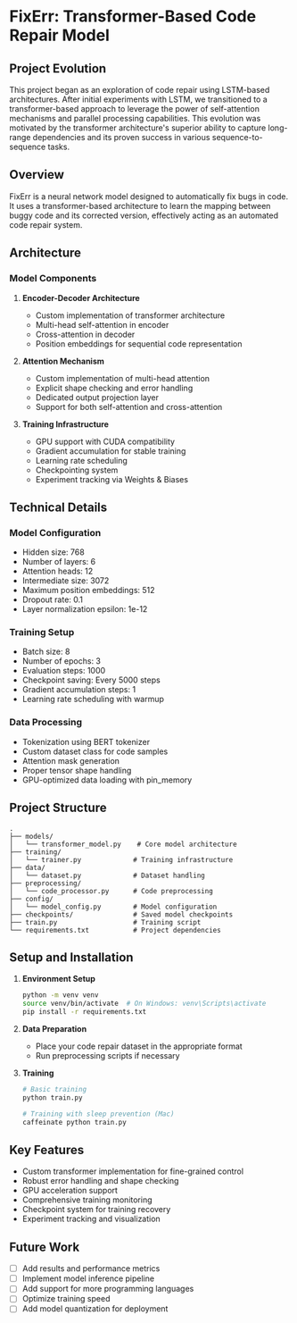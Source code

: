# FixErr: Transformer-Based Code Repair Model

## Project Evolution
This project began as an exploration of code repair using LSTM-based architectures. After initial experiments with LSTM, we transitioned to a transformer-based approach to leverage the power of self-attention mechanisms and parallel processing capabilities. This evolution was motivated by the transformer architecture's superior ability to capture long-range dependencies and its proven success in various sequence-to-sequence tasks.

## Overview
FixErr is a neural network model designed to automatically fix bugs in code. It uses a transformer-based architecture to learn the mapping between buggy code and its corrected version, effectively acting as an automated code repair system.

## Architecture

### Model Components
1. **Encoder-Decoder Architecture**
   - Custom implementation of transformer architecture
   - Multi-head self-attention in encoder
   - Cross-attention in decoder
   - Position embeddings for sequential code representation

2. **Attention Mechanism**
   - Custom implementation of multi-head attention
   - Explicit shape checking and error handling
   - Dedicated output projection layer
   - Support for both self-attention and cross-attention

3. **Training Infrastructure**
   - GPU support with CUDA compatibility
   - Gradient accumulation for stable training
   - Learning rate scheduling
   - Checkpointing system
   - Experiment tracking via Weights & Biases

## Technical Details

### Model Configuration
- Hidden size: 768
- Number of layers: 6
- Attention heads: 12
- Intermediate size: 3072
- Maximum position embeddings: 512
- Dropout rate: 0.1
- Layer normalization epsilon: 1e-12

### Training Setup
- Batch size: 8
- Number of epochs: 3
- Evaluation steps: 1000
- Checkpoint saving: Every 5000 steps
- Gradient accumulation steps: 1
- Learning rate scheduling with warmup

### Data Processing
- Tokenization using BERT tokenizer
- Custom dataset class for code samples
- Attention mask generation
- Proper tensor shape handling
- GPU-optimized data loading with pin_memory

## Project Structure
```
.
├── models/
│   └── transformer_model.py    # Core model architecture
├── training/
│   └── trainer.py             # Training infrastructure
├── data/
│   └── dataset.py             # Dataset handling
├── preprocessing/
│   └── code_processor.py      # Code preprocessing
├── config/
│   └── model_config.py        # Model configuration
├── checkpoints/               # Saved model checkpoints
├── train.py                   # Training script
└── requirements.txt           # Project dependencies
```

## Setup and Installation

1. **Environment Setup**
   ```bash
   python -m venv venv
   source venv/bin/activate  # On Windows: venv\Scripts\activate
   pip install -r requirements.txt
   ```

2. **Data Preparation**
   - Place your code repair dataset in the appropriate format
   - Run preprocessing scripts if necessary

3. **Training**
   ```bash
   # Basic training
   python train.py

   # Training with sleep prevention (Mac)
   caffeinate python train.py
   ```

## Key Features
- Custom transformer implementation for fine-grained control
- Robust error handling and shape checking
- GPU acceleration support
- Comprehensive training monitoring
- Checkpoint system for training recovery
- Experiment tracking and visualization

## Future Work
- [ ] Add results and performance metrics
- [ ] Implement model inference pipeline
- [ ] Add support for more programming languages
- [ ] Optimize training speed
- [ ] Add model quantization for deployment
